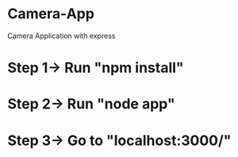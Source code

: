 # Camera-App
Camera Application with express

# Step 1-> Run "npm install"

# Step 2-> Run "node app"

# Step 3-> Go to "localhost:3000/"

